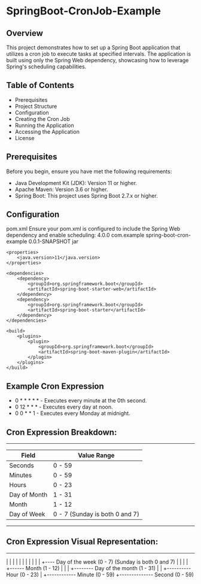 # SpringBoot-CronJob-Example
## Overview
This project demonstrates how to set up a Spring Boot application that utilizes a cron job to execute tasks at specified intervals. The application is built using only the Spring Web dependency, showcasing how to leverage Spring's scheduling capabilities.

## Table of Contents
- Prerequisites
- Project Structure
- Configuration
- Creating the Cron Job
- Running the Application
- Accessing the Application
- License
## Prerequisites
Before you begin, ensure you have met the following requirements:

- Java Development Kit (JDK): Version 11 or higher.
- Apache Maven: Version 3.6 or higher.
- Spring Boot: This project uses Spring Boot 2.7.x or higher.
## Configuration
pom.xml
Ensure your pom.xml is configured to include the Spring Web dependency and enable scheduling:
<project xmlns="http://maven.apache.org/POM/4.0.0"
         xmlns:xsi="http://www.w3.org/2001/XMLSchema-instance"
         xsi:schemaLocation="http://maven.apache.org/POM/4.0.0 https://maven.apache.org/xsd/maven-4.0.0.xsd">
    <modelVersion>4.0.0</modelVersion>
    <groupId>com.example</groupId>
    <artifactId>spring-boot-cron-example</artifactId>
    <version>0.0.1-SNAPSHOT</version>
    <packaging>jar</packaging>

    <properties>
        <java.version>11</java.version>
    </properties>

    <dependencies>
        <dependency>
            <groupId>org.springframework.boot</groupId>
            <artifactId>spring-boot-starter-web</artifactId>
        </dependency>
        <dependency>
            <groupId>org.springframework.boot</groupId>
            <artifactId>spring-boot-starter</artifactId>
        </dependency>
    </dependencies>

    <build>
        <plugins>
            <plugin>
                <groupId>org.springframework.boot</groupId>
                <artifactId>spring-boot-maven-plugin</artifactId>
            </plugin>
        </plugins>
    </build>
</project>


## Example Cron Expression
- 0 * * * * * - Executes every minute at the 0th second.
- 0 12 * * * - Executes every day at noon.
- 0 0 * * 1 - Executes every Monday at midnight.
## Cron Expression Breakdown:
-------------------------------------------
Field        | Value Range
-------------|-----------------------------
Seconds      | 0 - 59
Minutes      | 0 - 59
Hours        | 0 - 23
Day of Month | 1 - 31
Month        | 1 - 12
Day of Week  | 0 - 7 (Sunday is both 0 and 7)
---------------------------------------------
## Cron Expression Visual Representation:
* * * * * *
| | | | | |
| | | | | +---- Day of the week (0 - 7) (Sunday is both 0 and 7)
| | | | +------ Month (1 - 12)
| | | +-------- Day of the month (1 - 31)
| | +---------- Hour (0 - 23)
| +------------ Minute (0 - 59)
+-------------- Second (0 - 59)
